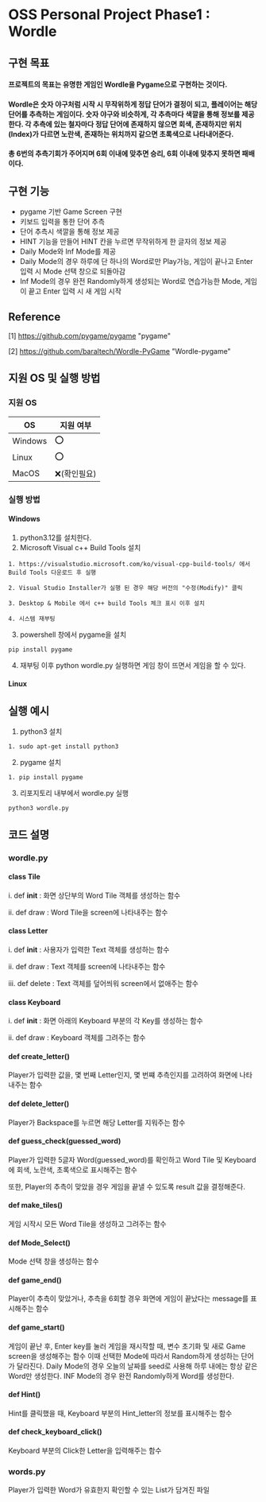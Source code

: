 # OSS Personal Project Phase1 : Wordle
## 구현 목표
#### 프로젝트의 목표는 유명한 게임인 Wordle을 Pygame으로 구현하는 것이다. 
#### Wordle은 숫자 야구처럼 시작 시 무작위하게 정답 단어가 결정이 되고, 플레이어는 해당 단어를 추측하는 게임이다. 숫자 야구와 비슷하게, 각 추측마다 색깔을 통해 정보를 제공한다. 각 추측에 있는 철자마다 정답 단어에 존재하지 않으면 회색, 존재하지만 위치(Index)가 다르면 노란색, 존재하는 위치까지 같으면 초록색으로 나타내어준다. 
#### 총 6번의 추측기회가 주어지며 6회 이내에 맞추면 승리, 6회 이내에 맞추지 못하면 패배이다.

## 구현 기능
- pygame 기반 Game Screen 구현
- 키보드 입력을 통한 단어 추측
- 단어 추측시 색깔을 통해 정보 제공
- HINT 기능을 만들어 HINT 칸을 누르면 무작위하게 한 글자의 정보 제공
- Daily Mode와 Inf Mode를 제공
- Daily Mode의 경우 하루에 단 하나의 Word로만 Play가능, 게임이 끝나고 Enter 입력 시  Mode 선택 창으로 되돌아감
- Inf Mode의 경우 완전 Randomly하게 생성되는 Word로 연습가능한 Mode, 게임이 끝고 Enter 입력 시 새 게임 시작
## Reference
[1] <https://github.com/pygame/pygame> "pygame"

[2] <https://github.com/baraltech/Wordle-PyGame> "Wordle-pygame"
## 지원 OS 및 실행 방법
### 지원 OS
|OS| 지원 여부          |
|-----|-----------------|
|Windows| :o:           |
| Linux | :o:           |
| MacOS | :x:(확인필요) |
### 실행 방법
#### Windows
1. python3.12를 설치한다.
2. Microsoft Visual c++ Build Tools 설치
```
1. https://visualstudio.microsoft.com/ko/visual-cpp-build-tools/ 에서   Build Tools 다운로드 후 실행

2. Visual Studio Installer가 실행 된 경우 해당 버전의 "수정(Modify)" 클릭

3. Desktop & Mobile 에서 c++ build Tools 체크 표시 이후 설치

4. 시스템 재부팅
```
3. powershell 창에서 pygame을 설치
```
pip install pygame
```
4. 재부팅 이후 python wordle.py 실행하면 게임 창이 뜨면서 게임을 할 수 있다.
#### Linux
## 실행 예시
1. python3 설치
```
1. sudo apt-get install python3
```
2. pygame 설치
```
1. pip install pygame
```
3. 리포지토리 내부에서 wordle.py 실행
```
python3 wordle.py
```
## 코드 설명

### wordle.py
#### class Tile
 i. def __init__ : 화면 상단부의 Word Tile 객체를 생성하는 함수

 ii. def draw : Word Tile을 screen에 나타내주는 함수
#### class Letter
 i. def __init__ : 사용자가 입력한 Text 객체를 생성하는 함수

 ii. def draw : Text 객체를 screen에 나타내주는 함수

 iii. def delete : Text 객체를 덮어씌워 screen에서 없애주는 함수
#### class Keyboard
 i. def __init__ : 화면 아래의 Keyboard 부분의 각 Key를 생성하는 함수

 ii. def draw : Keyboard 객체를 그려주는 함수
#### def create\_letter()
 Player가 입력한 값을, 몇 번째 Letter인지, 몇 번쨰 추측인지를 고려하여 화면에 나타내주는 함수
#### def delete\_letter()
 Player가 Backspace를 누르면 해당 Letter를 지워주는 함수
#### def guess\_check(guessed\_word)
 Player가 입력한 5글자 Word(guessed\_word)를 확인하고 Word Tile 및 Keyboard에 회색, 노란색, 초록색으로 표시해주는 함수

 또한, Player의 추측이 맞았을 경우 게임을 끝낼 수 있도록 result 값을 결정해준다.
#### def make\_tiles()
 게임 시작시 모든 Word Tile을 생성하고 그려주는 함수
#### def Mode\_Select()
 Mode 선택 창을 생성하는 함수
#### def game\_end()
 Player이 추측이 맞았거나, 추측을 6회할 경우 화면에 게임이 끝났다는 message를 표시해주는 함수
#### def game\_start()  
 게임이 끝난 후, Enter key를 눌러 게임을 재시작할 때, 변수 초기화 및 새로 Game screen을 생성해주는 함수
 이때 선택한 Mode에 따라서 Random하게 생성하는 단어가 달라진다. 
 Daily Mode의 경우 오늘의 날짜를 seed로 사용해 하루 내에는 항상 같은 Word만 생성한다.
 INF Mode의 경우 완전 Randomly하게 Word를 생성한다.
#### def Hint()
 Hint를 클릭했을 때, Keyboard 부분의 Hint\_letter의 정보를 표시해주는 함수
#### def check\_keyboard\_click()
 Keyboard 부분의 Click한 Letter을 입력해주는 함수
### words.py
 Player가 입력한 Word가 유효한지 확인할 수 있는 List가 담겨진 파일
